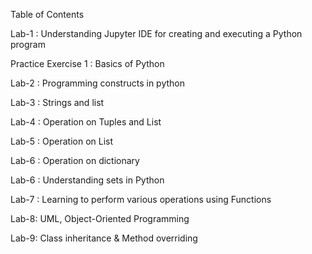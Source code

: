 Table of Contents

  Lab-1 : Understanding Jupyter IDE for creating and executing a Python program
 
  Practice Exercise 1 : Basics of Python 
  
  Lab-2 : Programming constructs in python
  
  Lab-3 : Strings and list
  
  Lab-4 : Operation on Tuples and List
  
  Lab-5 : Operation on List

  Lab-6 : Operation on dictionary 
  
  Lab-6 : Understanding sets in Python
  
  Lab-7 : Learning to perform various operations using Functions

  Lab-8: UML, Object-Oriented Programming

  Lab-9: Class inheritance & Method overriding 
